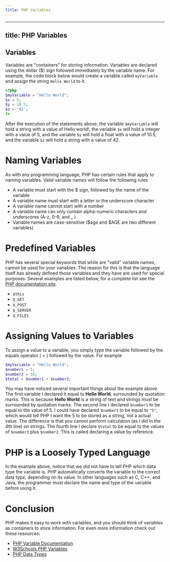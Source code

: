 ```yaml
---
title: PHP Variables
---
```

---
title: PHP Variables
---

## Variables
Variables are "containers" for storing information. Variables are declared using the dollar ($) sign followed immediately by the variable name. For example, the code block below would create a variable called `myVariable` and assign the string `Hello World` to it. 

```php
<?php
$myVariable = "Hello World";
$x = 5;
$y = 10.5;
$z = '42';
?>
```

After the execution of the statements above, the variable `$myVariable` will hold a string with a value of Hello world!, the variable `$x` will hold a integer with a value of 5, and the variable `$y` will hold a float with a value of 10.5, and the variable `$z` will hold a string with a value of 42.

# Naming Variables

As with any programming language, PHP has certain rules that apply to naming variables. Valid variable names will follow the following rules

* A variable must start with the $ sign, followed by the name of the variable
* A variable name must start with a letter or the underscore character
* A variable name cannot start with a number
* A variable name can only contain alpha-numeric characters and underscores (A-z, 0-9, and _ )
* Variable names are case-sensitive ($age and $AGE are two different variables)

# Predefined Variables

PHP has several special keywords that while are "valid" variable names, cannot be used for your variables. The reason for this is that the language itself has already defined those variables and they have are used for special purposes. Several examples are listed below, for a complete list see the [PHP documentation site](https://secure.php.net/manual/en/language.variables.predefined.php).
-  `$this`
- `$_GET`
- `$_POST`
- `$_SERVER`
- `$_FILES`

# Assigning Values to Variables

To assign a value to a variable, you simply type the variable followed by the equals operator ( = ) followed by the value. For example

``` PHP
$myVariable = "Hello World";
$number1 = 5;
$number2 = 10;
$total = $number1 + $number2; 
```

You may have noticed several important things about the example above. The first variable I declared it equal to **Hello World**, surrounded by quotation marks. This is because **Hello World** is a string of text and strings must be surrounded by quotation marks. 
The second line I declared `$number1` to be equal to the value of 5. I could have declared `$number1` to be equal to `"5"`, which would tell PHP I want the 5 to be stored as a string, not a actual value. The difference is that you cannot perform calculation (as I did in the 4th line) on strings.
The fourth line I declare `$total` to be equal to the values of `$number1` plus `$number2`. This is called declaring a value by reference. 

# PHP is a Loosely Typed Language

In the example above, notice that we did not have to tell PHP which data type the variable is.
PHP automatically converts the variable to the correct data type, depending on its value.
In other languages such as C, C++, and Java, the programmer must declare the name and type of the variable before using it.

# Conclusion
PHP makes it easy to work with variables, and you should think of variables as containers to store information. For even more information check out these resources: 
- [PHP Variable Documentation](http://php.net/manual/en/language.variables.php)
- [W3Schools PHP Variables](https://www.w3schools.com/php/php_variables.asp)
- [PHP Data Types](https://guide.freecodecamp.org/php/data-types)
